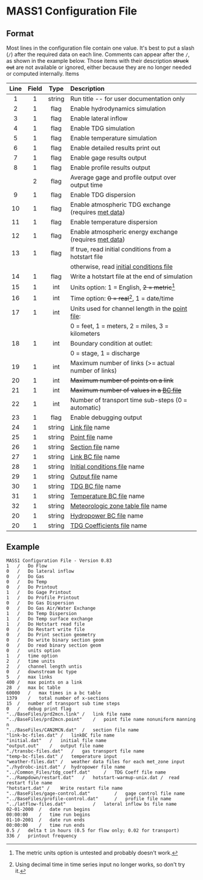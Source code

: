 # MASS1 Configuration File

## Format

Most lines in the configuration file contain one value. It's best to
put a slash (`/`) after the required data on each line.  Comments can
appear after the `/`, as shown in the example below.  Those items with
their description ~~struck out~~ are not available or ignored, either
because they are no longer needed or computed internally.  Items

| Line | Field | Type | Description 
| :---: | :---: | :---: | :---
| 1 | 1 | string | Run title -- for user documentation only
| 2 | 1 | flag | Enable hydrodynamics simulation
| 3 | 1 | flag | Enable lateral inflow
| 4 | 1 | flag | Enable TDG simulation
| 5 | 1 | flag | Enable temperature simulation
| 6 | 1 | flag | Enable detailed results print out
| 7 | 1 | flag | Enable gage results output
| 8 | 1 | flag | Enable profile results output
|   | 2 | flag | Average gage and profile output over output time
| 9 | 1 | flag | Enable TDG dispersion 
|10 | 1 | flag | Enable atmospheric TDG exchange (requires [met data](met.md))
|11 | 1 | flag | Enable temperature dispersion 
|12 | 1 | flag | Enable atmospheric energy exchange (requires [met data](met.md))
|13 | 1 | flag | If true, read initial conditions from a hotstart file
|   |   |      | otherwise, read [initial conditions file]()
|14 | 1 | flag | Write a hotstart file at the end of simulation
|15 | 1 | int  | Units option: 1 = English, ~~2 = metric~~[^2]
|16 | 1 | int  | Time option: ~~0 = real~~[^1], 1 = date/time
|17 | 1 | int  | Units used for channel length in the [point file](point.md):
|   |   |      |  0 = feet, 1 = meters, 2 = miles, 3 = kilometers
|18 | 1 | int  | Boundary condition at outlet: 
|   |   |      |  0 = stage, 1 = discharge
|19 | 1 | int  | Maximum number of links (>= actual number of links)
|20 | 1 | int  | ~~Maximum number of points on a link~~
|21 | 1 | int  | ~~Maximum number of values in a [BC file](bc.md)~~
|22 | 1 | int  | Number of transport time sub-steps (0 = automatic)
|23 | 1 | flag | Enable debugging output
|24 | 1 | string | [Link file](link.md) name
|25 | 1 | string | [Point file](point.md) name
|26 | 1 | string | [Section file](section.md) name
|27 | 1 | string | [Link BC file](bc.md) name
|28 | 1 | string | [Initial conditions file](initial.md) name
|29 | 1 | string | [Output file](output.md) name
|30 | 1 | string | [TDG BC file](bc.md) name
|31 | 1 | string | [Temperature BC file](bc.md) name
|32 | 1 | string | [Meteorologic zone table file](met.md) name
|20 | 1 | string | [Hydropower BC file](bc.md) name
|20 | 1 | string | [TDG Coefficients file](tdg_coeff.md) name

[^1]: Using decimal time in time series input no longer works, so
don't try it. 
[^2]: The metric units option is untested and probably doesn't work.

## Example

```
MASS1 Configuration File - Version 0.83
1	/	Do Flow
0	/	Do lateral inflow
0	/	Do Gas
0	/	Do Temp
0	/	Do Printout
1	/	Do Gage Printout
1	/	Do Profile Printout
0	/	Do Gas Dispersion
0	/	Do Gas Air/Water Exchange
1	/	Do Temp Dispersion
1	/	Do Temp surface exchange
1	/	Do Hotstart read file
0	/	Do Restart write file
0	/	Do Print section geometry
0	/	Do write binary section geom
0	/	Do read binary section geom
0	/	units option
1	/	time option
2	/	time units
2	/	channel length untis
0	/	downstream bc type
5	/	max links
400	/	max points on a link
28	/	max bc table
60000	/	max times in a bc table
1379	/	total number of x-sections
15  /   number of transport sub time steps
0 	/	debug print flag
"../BaseFiles/prd2mcn.link"	/	link file name
"../BaseFiles/prd2mcn.point"	/	point file name nonuniform manning n
"../BaseFiles/CAN2MCN.dat" 	/	section file name
"link-bc-files.dat"	/	linkBC file name
"initial.dat" 	/	initial file name
"output.out" 	/	output file name
"./transbc-files.dat"	/	gas transport file name
"temp-bc-files.dat"	/	temperature input
"weather-files.dat"	/	weather data files for each met_zone input
"./hydrobc-init.dat" /	hydropower file name
"../Common_Files/tdg_coeff.dat" 	/	TDG Coeff file name
"../Rampdown/restart.dat" 	/	hotstart-warmup-unix.dat /	read restart file name
"hotstart.dat" /	Write restart file name
"../BaseFiles/gage-control.dat"			/	gage control file name
"../BaseFiles/profile-control.dat" 	 	/	profile file name
"../latflow-files.dat"     		/	lateral inflow bs file name
02-01-2000	/	date run begins
00:00:00	/	time run begins
01-10-2001	/	date run ends
00:00:00	/	time run ends
0.5	/	delta t in hours (0.5 for flow only; 0.02 for transport)
336	/	printout frequency
```

